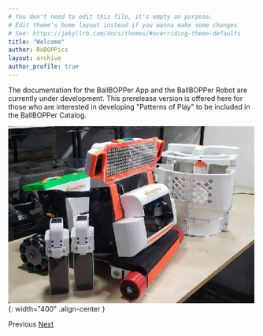 ```yaml
---
# You don't need to edit this file, it's empty on purpose.
# Edit theme's home layout instead if you wanna make some changes
# See: https://jekyllrb.com/docs/themes/#overriding-theme-defaults
title: "Welcome"
author: RoBOPPics
layout: archive
author_profile: true
---
```

The documentation for the BallBOPPer App and the BallBOPPer Robot are currently under development. This prerelease version is offered here for those who are interested in developing "Patterns of Play" to be included in the BallBOPPer Catalog.

![Catalog Image](/assets/images/BallBOPPerRobotv18.png){: width="400" .align-center } 

  <nav class="pagination">
      <a  class="pagination--pager disabled">Previous</a>
      <a href="/BallBOPPer/appmanintro/" class="pagination--pager" title="Connect">Next</a> 
  </nav>

